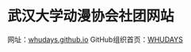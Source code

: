 # 武汉大学动漫协会社团网站

网址：[whudays.github.io](https://whudays.github.io/)
GitHub组织首页：[WHUDAYS](https://github.com/WHUDAYS)

